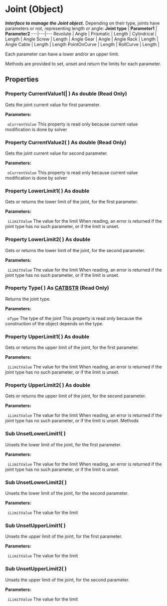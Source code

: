 # Joint (Object)

**_Interface to manage the Joint object._**
Depending on their type, joints have parameters or not, representing length or angle:  **Joint type** | **Parameter1** | **Parameter2**
---|---|---
Revolute | Angle |
Prismatic | Length |
Cylindrical | Length | Angle
Screw | Length | Angle
Gear | Angle | Angle
Rack | Length | Angle
Cable | Length | Length
PointOnCurve | Length |
RollCurve | Length |

Each parameter can have a lower and/or an upper limit.

Methods are provided to set, unset and return the limits for each parameter.

## Properties

### Property **CurrentValue1**(| ) As double (Read Only)

   Gets the joint current value for first parameter.

**Parameters:**

` oCurrentValue`      This property is read only because current value modification is done by solver

### Property **CurrentValue2**( ) As double (Read Only)

   Gets the joint current value for second parameter.

**Parameters:**

` oCurrentValue`      This property is read only because current value modification is done by solver

### Property **LowerLimit1**( ) As double

   Gets or returns the lower limit of the joint, for the first parameter.

**Parameters:**

` iLimitValue`      The value for the limit When reading, an error is returned if the joint type has no such parameter, or if the limit is unset.

### Property **LowerLimit2**( ) As double

   Gets or returns the lower limit of the joint, for the second parameter.

**Parameters:**

` iLimitValue`      The value for the limit When reading, an error is returned if the joint type has no such parameter, or if the limit is unset.

### Property **Type**( ) As [CATBSTR](../System/typedef_CATBSTR_8129.md) (Read Only)

   Returns the joint type.

**Parameters:**

` oType`      The type of the joint This property is read only because the construction of the object depends on the type.

### Property **UpperLimit1**( ) As double

   Gets or returns the upper limit of the joint, for the first parameter.

**Parameters:**

` iLimitValue`      The value for the limit When reading, an error is returned if the joint type has no such parameter, or if the limit is unset.

### Property **UpperLimit2**( ) As double

   Gets or returns the upper limit of the joint, for the second parameter.

**Parameters:**

` iLimitValue`      The value for the limit When reading, an error is returned if the joint type has no such parameter, or if the limit is unset.
Methods

### Sub **UnsetLowerLimit1**( )

   Unsets the lower limit of the joint, for the first parameter.

**Parameters:**

` iLimitValue`      The value for the limit When reading, an error is returned if the joint type has no such parameter, or if the limit is unset.

### Sub **UnsetLowerLimit2**( )

   Unsets the lower limit of the joint, for the second parameter.

**Parameters:**

` iLimitValue`      The value for the limit

### Sub **UnsetUpperLimit1**( )

   Unsets the upper limit of the joint, for the first parameter.

**Parameters:**

` iLimitValue`      The value for the limit

### Sub **UnsetUpperLimit2**( )

   Unsets the upper limit of the joint, for the second parameter.

**Parameters:**

` iLimitValue`      The value for the limit